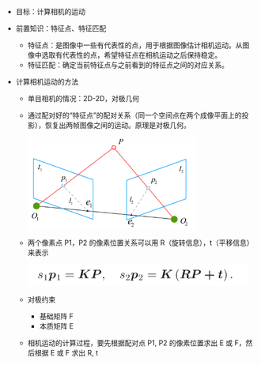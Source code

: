 - 目标：计算相机的运动

- 前置知识：特征点、特征匹配

  - 特征点：是图像中一些有代表性的点，用于根据图像估计相机运动。从图像中选取有代表性的点，希望特征点在相机运动之后保持稳定。
  - 特征匹配：确定当前特征点与之前看到的特征点之间的对应关系。

- 计算相机运动的方法

  - 单目相机的情况：2D-2D，对极几何

  - 通过配对好的“特征点”的配对关系（同一个空间点在两个成像平面上的投影），恢复出两帧图像之间的运动。原理是对极几何。

    <img src="../../images/image-20210730161435471.png" alt="image-20210730161435471" style="zoom:33%;" />

  - 两个像素点 P1，P2 的像素位置关系可以用 R（旋转信息），t（平移信息）来表示

    <img src="../../images/image-20210730162819658.png" alt="image-20210730162819658" style="zoom: 50%;" />

  - 对极约束

    - 基础矩阵 F
    - 本质矩阵 E

  - 相机运动的计算过程，要先根据配对点 P1, P2 的像素位置求出 E 或 F，然后根据 E 或 F 求出 R, t
